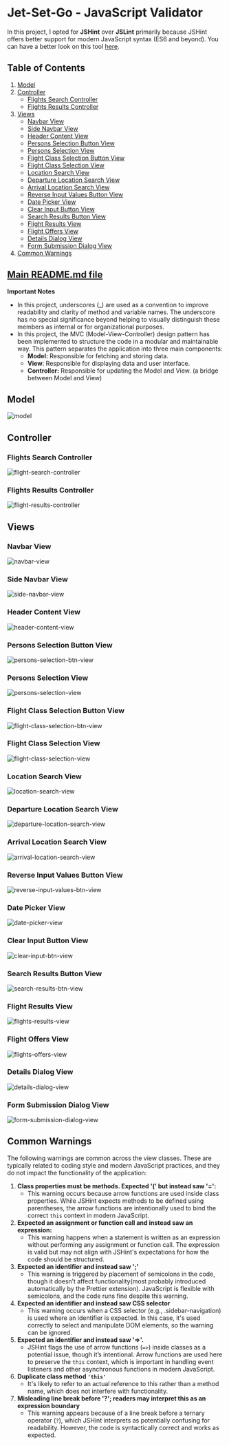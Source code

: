 # Jet-Set-Go - JavaScript Validator
In this project, I opted for **JSHint** over **JSLint** primarily because JSHint offers better support for modern JavaScript syntax (ES6 and beyond). You can have a better look on this tool [here](https://jshint.com/).
## Table of Contents
1. [Model](#model)
2. [Controller](#controller)
   - [Flights Search Controller](#flights-search-controller)
   - [Flights Results Controller](#flights-results-controller)
3. [Views](#views)
   - [Navbar View](#navbar-view)
   - [Side Navbar View](#side-navbar-view)
   - [Header Content View](#header-content-view)
   - [Persons Selection Button View](#persons-selection-button-view)
   - [Persons Selection View](#persons-selection-view)
   - [Flight Class Selection Button View](#flight-class-selection-button-view)
   - [Flight Class Selection View](#flight-class-selection-view)
   - [Location Search View](#location-search-view)
   - [Departure Location Search View](#departure-location-search-view)
   - [Arrival Location Search View](#arrival-location-search-view)
   - [Reverse Input Values Button View](#reverse-input-values-button-view)
   - [Date Picker View](#date-picker-view)
   - [Clear Input Button View](#clear-input-button-view)
   - [Search Results Button View](#search-results-button-view)
   - [Flight Results View](#flight-results-view)
   - [Flight Offers View](#flight-offers-view)
   - [Details Dialog View](#details-dialog-view)
   - [Form Submission Dialog View](#form-submission-dialog-view)
4. [Common Warnings](#common-warnings)
## [Main README.md file](https://github.com/FlorinMiron98/Jet-Set-Go/blob/main/README.md)

**Important Notes**
- In this project, underscores (_) are used as a convention to improve readability and clarity of method and variable names. The underscore has no special significance beyond helping to visually distinguish these members as internal or for organizational purposes.
- In this project, the MVC (Model-View-Controller) design pattern has been implemented to structure the code in a modular and maintainable way. This pattern separates the application into three main components:
  - **Model:** Responsible for fetching and storing data.
  - **View**: Responsible for displaying data and user interface.
  - **Controller:** Responsible for updating the Model and View. (a bridge between Model and View)
## Model
![model](https://github.com/user-attachments/assets/1d58aa30-2e61-4aa9-a10f-e8f0c6515441)

## Controller
### Flights Search Controller
![flight-search-controller](https://github.com/user-attachments/assets/5c988075-a17c-4bf9-a361-3472a1fe034c)

### Flights Results Controller
![flight-results-controller](https://github.com/user-attachments/assets/df0f2381-169b-49d9-96df-a40f7e81fbd8)

## Views
### Navbar View
![navbar-view](https://github.com/user-attachments/assets/672c3610-1388-4581-ba12-c7fef425b390)

### Side Navbar View
![side-navbar-view](https://github.com/user-attachments/assets/7d1979c1-5865-48bd-889e-69833d4002c7)

### Header Content View
![header-content-view](https://github.com/user-attachments/assets/7c72cdcc-c5df-47d8-bc2f-0dc95c38b3ec)

### Persons Selection Button View
![persons-selection-btn-view](https://github.com/user-attachments/assets/b50953d9-fa12-40eb-8128-bb1ad91e5699)

### Persons Selection View
![persons-selection-view](https://github.com/user-attachments/assets/ac0d78c5-a288-4344-a520-1322ef80cafd)

### Flight Class Selection Button View
![flight-class-selection-btn-view](https://github.com/user-attachments/assets/70661998-ce69-44bd-bca0-3f4ed6c720f0)

### Flight Class Selection View
![flight-class-selection-view](https://github.com/user-attachments/assets/00a20885-5086-457b-8103-75d8c3c79654)

### Location Search View
![location-search-view](https://github.com/user-attachments/assets/14135456-a20d-4023-a2ba-810709fb2238)

### Departure Location Search View
![departure-location-search-view](https://github.com/user-attachments/assets/0efa8126-96bd-4eca-ae4b-2d0d4510dd21)

### Arrival Location Search View
![arrival-location-search-view](https://github.com/user-attachments/assets/4396577c-bb96-40c3-ad46-eba57c1c936f)

### Reverse Input Values Button View
![reverse-input-values-btn-view](https://github.com/user-attachments/assets/76c6d5f5-ff45-4e58-b326-010d6af8b442)

### Date Picker View
![date-picker-view](https://github.com/user-attachments/assets/a7b6329a-1c43-45e1-9e3a-9bfc2c1d0c81)

### Clear Input Button View
![clear-input-btn-view](https://github.com/user-attachments/assets/48315091-d14b-41ef-817c-6413794d1cc3)

### Search Results Button View
![search-results-btn-view](https://github.com/user-attachments/assets/5ecb4517-9747-4f69-8961-ba27d9376d90)

### Flight Results View
![flights-results-view](https://github.com/user-attachments/assets/6c3a4ea6-bb0b-4e5f-aadf-cc7a04670cc0)

### Flight Offers View
![flights-offers-view](https://github.com/user-attachments/assets/41bea5b0-37be-414e-af3d-0f68ca3d8c6a)

### Details Dialog View
![details-dialog-view](https://github.com/user-attachments/assets/33bd5576-f689-4bab-aabd-2a5da985aa18)

### Form Submission Dialog View
![form-submission-dialog-view](https://github.com/user-attachments/assets/10804959-c60a-4735-81bd-4b6d4186ad96)

## Common Warnings
The following warnings are common across the view classes. These are typically related to coding style and modern JavaScript practices, and they do not impact the functionality of the application:
1. **Class properties must be methods. Expected '(' but instead saw '=':**
   - This warning occurs because arrow functions are used inside class properties. While JSHint expects methods to be defined using parentheses, the arrow functions are intentionally used to bind the correct `this` context in modern JavaScript.
2. **Expected an assignment or function call and instead saw an expression:**
   - This warning happens when a statement is written as an expression without performing any assignment or function call. The expression is valid but may not align with JSHint's expectations for how the code should be structured.
3. **Expected an identifier and instead saw ';'**
   - This warning is triggered by placement of semicolons in the code, though it doesn’t affect functionality(most probably introduced automatically by the Prettier extension). JavaScript is flexible with semicolons, and the code runs fine despite this warning.
4. **Expected an identifier and instead saw CSS selector**
   - This warning occurs when a CSS selector (e.g., .sidebar-navigation) is used where an identifier is expected. In this case, it's used correctly to select and manipulate DOM elements, so the warning can be ignored.
5. **Expected an identifier and instead saw '=>'.**
   - JSHint flags the use of arrow functions (`=>`) inside classes as a potential issue, though it’s intentional. Arrow functions are used here to preserve the `this` context, which is important in handling event listeners and other asynchronous functions in modern JavaScript.
6. **Duplicate class method `'this'`**
   - It's likely to refer to an actual reference to this rather than a method name, which does not interfere with functionality.
7. **Misleading line break before '?'; readers may interpret this as an expression boundary**
   - This warning appears because of a line break before a ternary operator (`?`), which JSHint interprets as potentially confusing for readability. However, the code is syntactically correct and works as expected.
